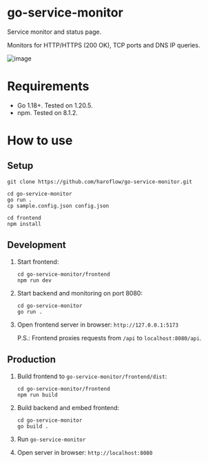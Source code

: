 # go-service-monitor
Service monitor and status page.

Monitors for HTTP/HTTPS (200 OK), TCP ports and DNS IP queries.

![image](https://github.com/haroflow/go-service-monitor/assets/4776931/9458f371-bea7-4861-b6b2-f28a7532eeb5)

# Requirements

- Go 1.18+. Tested on 1.20.5.
- npm. Tested on 8.1.2.

# How to use

## Setup

```
git clone https://github.com/haroflow/go-service-monitor.git

cd go-service-monitor
go run .
cp sample.config.json config.json

cd frontend
npm install
```

## Development

1. Start frontend:
	```
	cd go-service-monitor/frontend
	npm run dev
	```

2. Start backend and monitoring on port 8080:
	```
	cd go-service-monitor
	go run .
	```

3. Open frontend server in browser: `http://127.0.0.1:5173`

	P.S.: Frontend proxies requests from `/api` to `localhost:8080/api`.

## Production

1. Build frontend to `go-service-monitor/frontend/dist`:
	```
	cd go-service-monitor/frontend
	npm run build
	```

2. Build backend and embed frontend:
	```
	cd go-service-monitor
	go build .
	```

3. Run `go-service-monitor`
4. Open server in browser: `http://localhost:8080`

